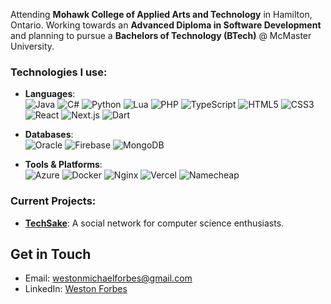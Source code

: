 Attending **Mohawk College of Applied Arts and Technology** in Hamilton, Ontario. Working towards an **Advanced Diploma in Software Development** and planning to pursue a **Bachelors of Technology (BTech)** @ McMaster University.

### Technologies I use:

- **Languages**: \
  ![Java](https://img.shields.io/badge/-Java-black?logo=openjdk) 
  ![C#](https://img.shields.io/badge/-C%23-black?logo=cshrp) 
  ![Python](https://img.shields.io/badge/-Python-black?logo=python) 
  ![Lua](https://img.shields.io/badge/-Lua-black?logo=lua) 
  ![PHP](https://img.shields.io/badge/-PHP-black?logo=php) 
  ![TypeScript](https://img.shields.io/badge/-TypeScript-black?logo=typescript) 
  ![HTML5](https://img.shields.io/badge/-HTML5-black?logo=html5) 
  ![CSS3](https://img.shields.io/badge/-CSS3-black?logo=css3) 
  ![React](https://img.shields.io/badge/-React-black?logo=react) 
  ![Next.js](https://img.shields.io/badge/-Next.js-black?logo=next.js)
  ![Dart](https://img.shields.io/badge/-Dart-black?logo=dart)

- **Databases**: \
![Oracle](https://custom-icon-badges.demolab.com/badge/Oracle-black?logo=oracle&logoColor=fff000)
  ![Firebase](https://img.shields.io/badge/-Firebase-black?logo=firebase)
  ![MongoDB](https://img.shields.io/badge/-MongoDB-black?logo=mongodb)

- **Tools & Platforms**:\
  ![Azure](https://img.shields.io/badge/-Azure-black?logo=microsoft-azure) 
  ![Docker](https://img.shields.io/badge/-Docker-black?logo=docker) 
  ![Nginx](https://img.shields.io/badge/-Nginx-black?logo=nginx) 
  ![Vercel](https://img.shields.io/badge/-Vercel-black?logo=vercel) 
  ![Namecheap](https://img.shields.io/badge/-Namecheap-black?logo=namecheap)

### Current Projects:
- **[TechSake](techsake.ca)**: A social network for computer science enthusiasts.


## Get in Touch
- Email: westonmichaelforbes@gmail.com
- LinkedIn: [Weston Forbes](https://www.linkedin.com/in/westonforbes/)
